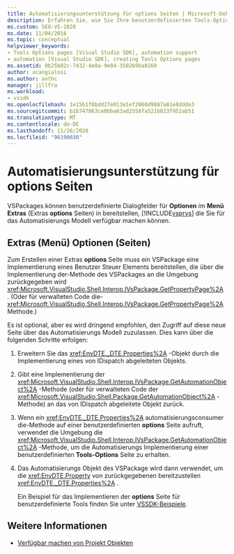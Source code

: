 ```yaml
---
title: Automatisierungsunterstützung für options Seiten | Microsoft-Dokumentation
description: Erfahren Sie, wie Sie Ihre benutzerdefinierten Tools-Optionen-Seiten in VSPackages für das Visual Studio-Automatisierungs Modell verfügbar machen.
ms.custom: SEO-VS-2020
ms.date: 11/04/2016
ms.topic: conceptual
helpviewer_keywords:
- Tools Options pages [Visual Studio SDK], automation support
- automation [Visual Studio SDK], creating Tools Options pages
ms.assetid: 0b25b82c-7432-4e0a-9e84-350269ba8260
author: acangialosi
ms.author: anthc
manager: jillfra
ms.workload:
- vssdk
ms.openlocfilehash: 1e15b1f8bdd27e013e1ef2060d9867a81e8ddde3
ms.sourcegitcommit: b1b747063ce0bba63ad2558fa521b823f952ab51
ms.translationtype: MT
ms.contentlocale: de-DE
ms.lasthandoff: 11/26/2020
ms.locfileid: "96190030"
---
```

# <a name="automation-support-for-options-pages"></a>Automatisierungsunterstützung für options Seiten
VSPackages können benutzerdefinierte Dialogfelder für **Optionen** im **Menü Extras** (Extras **options** Seiten) in bereitstellen, [!INCLUDE[vsprvs](../../code-quality/includes/vsprvs_md.md)] die Sie für das Automatisierungs Modell verfügbar machen können.

## <a name="tools-options-pages"></a>Extras (Menü) Optionen (Seiten)
 Zum Erstellen einer Extras **options** Seite muss ein VSPackage eine Implementierung eines Benutzer Steuer Elements bereitstellen, die über die Implementierung der-Methode des VSPackages an die Umgebung zurückgegeben wird <xref:Microsoft.VisualStudio.Shell.Interop.IVsPackage.GetPropertyPage%2A> . (Oder für verwalteten Code die- <xref:Microsoft.VisualStudio.Shell.Interop.IVsPackage.GetPropertyPage%2A> Methode.)

 Es ist optional, aber es wird dringend empfohlen, den Zugriff auf diese neue Seite über das Automatisierungs Modell zuzulassen. Dies kann über die folgenden Schritte erfolgen:

1. Erweitern Sie das <xref:EnvDTE._DTE.Properties%2A> -Objekt durch die Implementierung eines von IDispatch abgeleiteten Objekts.

2. Gibt eine Implementierung der <xref:Microsoft.VisualStudio.Shell.Interop.IVsPackage.GetAutomationObject%2A> -Methode (oder für verwalteten Code der <xref:Microsoft.VisualStudio.Shell.Package.GetAutomationObject%2A> -Methode) an das von IDispatch abgeleitete Objekt zurück.

3. Wenn ein <xref:EnvDTE._DTE.Properties%2A> automatisierungsconsumer die-Methode auf einer benutzerdefinierten **options** Seite aufruft, verwendet die Umgebung die <xref:Microsoft.VisualStudio.Shell.Interop.IVsPackage.GetAutomationObject%2A> -Methode, um die Automatisierungs Implementierung einer benutzerdefinierten **Tools-Options** Seite zu erhalten.

4. Das Automatisierungs Objekt des VSPackage wird dann verwendet, um die <xref:EnvDTE.Property> von zurückgegebenen bereitzustellen <xref:EnvDTE._DTE.Properties%2A> .

   Ein Beispiel für das Implementieren der **options** Seite für benutzerdefinierte Tools finden Sie unter [VSSDK-Beispiele](https://github.com/Microsoft/VSSDK-Extensibility-Samples).

## <a name="see-also"></a>Weitere Informationen
- [Verfügbar machen von Projekt Objekten](../../extensibility/internals/exposing-project-objects.md)
